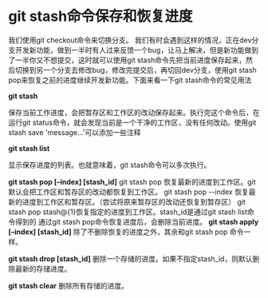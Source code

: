 # git stash命令保存和恢复进度



我们使用git checkout命令来切换分支。
我们有时会遇到这样的情况，正在dev分支开发新功能，做到一半时有人过来反馈一个bug，让马上解决，但是新功能做到了一半你又不想提交，这时就可以使用git stash命令先把当前进度保存起来，然后切换到另一个分支去修改bug，修改完提交后，再切回dev分支，使用git stash pop来恢复之前的进度继续开发新功能。下面来看一下git stash命令的常见用法

**git stash**

保存当前工作进度，会把暂存区和工作区的改动保存起来。执行完这个命令后，在运行git status命令，就会发现当前是一个干净的工作区，没有任何改动。使用git stash save 'message...'可以添加一些注释

**git stash list**

显示保存进度的列表。也就意味着，git stash命令可以多次执行。

**git stash pop [–index] [stash_id]**
git stash pop 恢复最新的进度到工作区。git默认会把工作区和暂存区的改动都恢复到工作区。
git stash pop --index 恢复最新的进度到工作区和暂存区。（尝试将原来暂存区的改动还恢复到暂存区）
git stash pop stash@{1}恢复指定的进度到工作区。stash_id是通过git stash list命令得到的
通过git stash pop命令恢复进度后，会删除当前进度。
**git stash apply [–index] [stash_id]**
除了不删除恢复的进度之外，其余和git stash pop 命令一样。

**git stash drop [stash_id]**
删除一个存储的进度。如果不指定stash_id，则默认删除最新的存储进度。

**git stash clear**
删除所有存储的进度。